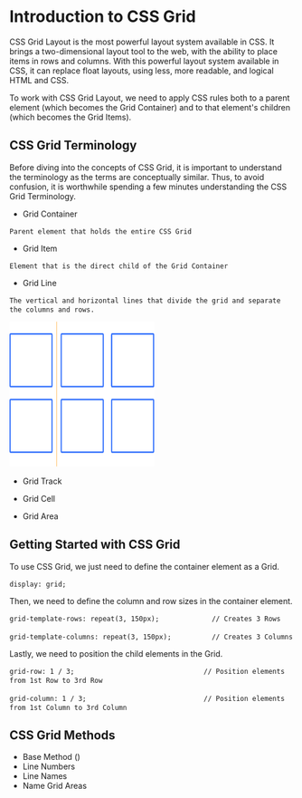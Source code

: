 # Introduction to CSS Grid

CSS Grid Layout is the most powerful layout system available in CSS. It brings a two-dimensional layout tool to the web, with the ability to place items in rows and columns. With this powerful layout system available in CSS, it can replace float layouts, using less, more readable, and logical HTML and CSS.

To work with CSS Grid Layout, we need to apply CSS rules both to a parent element (which becomes the Grid Container) and to that element's children (which becomes the Grid Items).

## CSS Grid Terminology

Before diving into the concepts of CSS Grid, it is important to understand the terminology as the terms are conceptually similar. Thus, to avoid confusion, it is worthwhile spending a few minutes understanding the CSS Grid Terminology.

- Grid Container

```
Parent element that holds the entire CSS Grid
```

- Grid Item

```
Element that is the direct child of the Grid Container
```

- Grid Line

```
The vertical and horizontal lines that divide the grid and separate the columns and rows.
```

<img src="./img/GridLine.png" width="256" height="256" title="Grid Line Image">

- Grid Track

- Grid Cell

- Grid Area

## Getting Started with CSS Grid

To use CSS Grid, we just need to define the container element as a Grid.

```
display: grid;
```

Then, we need to define the column and row sizes in the container element.

```
grid-template-rows: repeat(3, 150px);             // Creates 3 Rows

grid-template-columns: repeat(3, 150px);          // Creates 3 Columns
```

Lastly, we need to position the child elements in the Grid.

```
grid-row: 1 / 3;                                // Position elements from 1st Row to 3rd Row

grid-column: 1 / 3;                             // Position elements from 1st Column to 3rd Column
```

## CSS Grid Methods

- Base Method ()
- Line Numbers
- Line Names
- Name Grid Areas